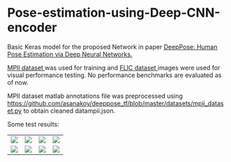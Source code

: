 # Pose-estimation-using-Deep-CNN-encoder

Basic Keras model for the proposed Network in paper <a href=https://arxiv.org/pdf/1312.4659v3.pdf >DeepPose: Human Pose Estimation via Deep Neural Networks. </a>

<a href=http://human-pose.mpi-inf.mpg.de/ > MPII dataset </a> was used for training and <a href=https://bensapp.github.io/flic-dataset.html> FLIC dataset </a> images were used for visual performance testing. No performance benchmarks are evaluated as of now.

MPII dataset matlab annotations file was preprocessed using https://github.com/asanakoy/deeppose_tf/blob/master/datasets/mpii_dataset.py
to obtain cleaned datampii.json.

Some test results:
<table>
 <tr>
  <td> <img src=https://github.com/VL97/Pose-estimation-using-Deep-CNN-encoder/blob/master/testresult/hitch-00163191.jpg > </img> </td>
  <td> <img src=https://github.com/VL97/Pose-estimation-using-Deep-CNN-encoder/blob/master/testresult/giant-side-a-00083861.jpg > </img> </td>
  <td> <img src=https://github.com/VL97/Pose-estimation-using-Deep-CNN-encoder/blob/master/testresult/hitch-00023501.jpg > </img> </td>
  <td> <img src=https://github.com/VL97/Pose-estimation-using-Deep-CNN-encoder/blob/master/testresult/million-dollar-baby-disc-00055321.jpg > </img> </td>
 </tr>
 
  <tr>
  <td> <img src=https://github.com/VL97/Pose-estimation-using-Deep-CNN-encoder/blob/master/testresult/the-departed-00205831.jpg > </img> </td>
  <td> <img src=https://github.com/VL97/Pose-estimation-using-Deep-CNN-encoder/blob/master/testresult/ten-commandments-disc1-00038441.jpg > </img> </td>
  <td> <img src=https://github.com/VL97/Pose-estimation-using-Deep-CNN-encoder/blob/master/testresult/schindlers-list-00128601.jpg > </img> </td>
  <td> <img src=https://github.com/VL97/Pose-estimation-using-Deep-CNN-encoder/blob/master/testresult/monster-in-law-d1-00016011.jpg > </img> </td>
 </tr>
